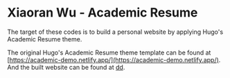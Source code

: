 # Xiaoran Wu - Academic Resume

The target of these codes is to build a personal website by applying Hugo's Academic Resume theme.

The original Hugo's Academic Resume theme template can be found at [https://academic-demo.netlify.app/](https://academic-demo.netlify.app/). And the built website can be found at [dd](https://www.xiaoranwu.cn/).
